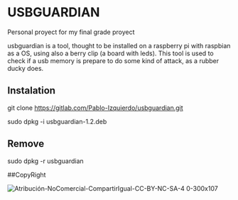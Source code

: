 # USBGUARDIAN

Personal proyect for my final grade proyect

usbguardian is a tool, thought to be installed on a raspberry pi with raspbian as a OS, using also a berry clip (a board with leds). 
This tool is used to check if a usb memory is prepare to do some kind of attack, as a rubber ducky does.

## Instalation

git clone https://gitlab.com/Pablo-Izquierdo/usbguardian.git

sudo dpkg -i usbguardian-1.2.deb

## Remove
sudo dpkg -r usbguardian

##CopyRight


![Atribución-NoComercial-CompartirIgual-CC-BY-NC-SA-4 0-300x107](https://user-images.githubusercontent.com/80353319/195975894-547aa274-87d1-4203-b76c-81b7245defdd.jpg)

